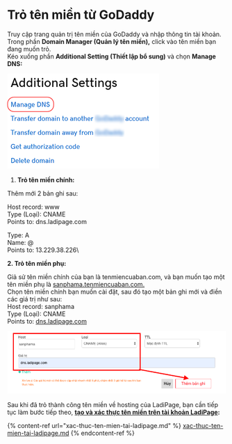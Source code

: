 # Trỏ tên miền từ GoDaddy

Truy cập trang quản trị tên miền của GoDaddy và nhập thông tin tài khoản.\
Trong phần **Domain Manager (Quản lý tên miền),** click vào tên miền bạn đang muốn trỏ.\
Kéo xuống phần **Additional Setting (Thiết lập bổ sung)** và chọn **Manage DNS:**

![](<../.gitbook/assets/image (276).png>)



1. **Trỏ tên miền chính:**

Thêm mới 2 bản ghi sau:

Host record: www\
Type (Loại): CNAME\
Points to: dns.ladipage.com

Type: A\
Name: @\
Points to: 13.229.38.226\


**2. Trỏ tên miền phụ:**&#x20;

Giả sử tên miền chính của bạn là tenmiencuaban.com, và bạn muốn tạo một tên miền phụ là [sanphama.tenmiencuaban.com.](http://sanphama.tenmiencuaban.com/)\
Chọn tên miền chính bạn muốn cài đặt, sau đó tạo một bản ghi mới và điền các giá trị như sau:\
Host record: sanphama\
Type (Loại): CNAME\
Points to: [dns.ladipage.com](http://dns.ladipage.com/)

![](<../.gitbook/assets/image (282).png>)

Sau khi đã trỏ thành công tên miền về hosting của LadiPage, bạn cần tiếp tục làm bước tiếp theo, [**tạo và xác thực tên miền trên tài khoản LadiPage**](https://help.ladipage.vn/ten-mien/xac-thuc-ten-mien-tai-ladipage)**:**

{% content-ref url="xac-thuc-ten-mien-tai-ladipage.md" %}
[xac-thuc-ten-mien-tai-ladipage.md](xac-thuc-ten-mien-tai-ladipage.md)
{% endcontent-ref %}

